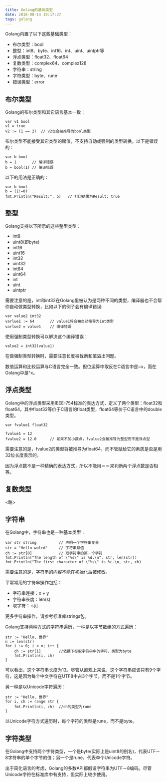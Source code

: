 ```yaml
---
title: Golang的基础类型
date: 2016-08-14 19:17:37
tags: golang
---
```

Golang内置了以下这些基础类型：
<!-- more -->

* 布尔类型：bool
* 整型：int8、byte、int16、int、uint、uintptr等
* 浮点类型：float32、float64
* 复数类型：complex64、complex128
* 字符串：string
* 字符类型：byte、rune
* 错误类型：error

## 布尔类型
Golang的布尔类型和其它语言基本一致：

```golang
var v1 bool
v1 = true
v2 := (1 == 2)  // v2也会被推导为bool类型
```

布尔类型不能接受其它类型的赋值，不支持自动或强制的类型转换。以下是错误的：

```golang
var b bool
b = 1       // 编译错误
b = bool(1) // 编译错误
```
以下的用法是正确的：

```golang
var b bool
b = (1!=0)
fmt.Println("Result:", b)   // 打印结果为Result: true
```

## 整型

Golang支持以下所示的这些整型类型：
* int8
* uint8(即byte)
* int16
* uint16
* int32
* uint32
* int64
* uint64
* int
* uint
* uintptr

需要注意的是，int和int32在Golang里被认为是两种不同的类型，编译器也不会帮你自动做类型转换，比如以下的例子会有编译错误:

```golang
var value2 int32
varlue1 := 64       // value1将会被自动推导为int类型
varlue2 = value1    // 编译错误
```

使用强制类型转换可以解决这个编译错误：

```golang
value2 = int32(value1)
```
在做强制类型转换时，需要注意长度被截断和值溢出问题。

数值运算和比较运算与C语言完全一致。但位运算中取反在C语言中是~x，而在Golang中是^x。

## 浮点类型

Golang中的浮点类型采用IEEE-754标准的表达方式，定义了两个类型：float32和float64。其中float32等价于C语言的float类型，float64等价于C语言中的double类型。

```golang
var fvalue1 float32

fvalue1 = 12
fvalue2 = 12.0      // 如果不加小数点，fvalue2会被推导为整型而不是浮点型
```
需要注意的是，fvalue2的类型将被推导为float64，而不管赋给它的素质是否是用32位长度表示的。

因为浮点数不是一种精确的表达方式，所以不能用＝＝来判断两个浮点数是否相等。

## 复数类型
<略>

## 字符串

在Golang中，字符串也是一种基本类型：

```golang
var str string          // 声明一个字符串变量
str = "Hello wolrd"     // 字符串赋值
ch := str[0]            // 取字符串的第一个字符
fmt.Println("The length of \"%s\" is %d.\n", str, len(str))
fmt.Println("The first character of \"%s\" is %c.\n, str, ch)
```

需要注意的是，字符串的内容不能在初始化后被修改。

平常常用的字符串操作包括：
* 字符串连接：x + y
* 字符串长度：len(s)
* 取字符：          s[i]

更多字符串操作，请参考标准库strings包。

Golang支持两种方式的字符串遍历，一种是以字节数组的方式遍历：

```golang
str := "Hello, 世界"
n := len(str)
for i := 0; i < n; i++ {
    ch := str[i]        //依据下标取字符串中的字符，类型为byte
    fmt.Println(i, ch)
}
```
可以看出，这个字符串长度为13。尽管从直观上来说，这个字符串应该只有9个字符，这是因为每个中文字符在UTF8中占3个字节，而不是1个字节。

另一种是以Unicode字符遍历：

```golang
str := "Hello, 世界"
for i, ch := range str {
    fmt.Println(i, ch)  //ch的类型为rune
}
```
以Unicode字符方式遍历时，每个字符的类型是rune，而不是byte。

## 字符类型

在Golang中支持两个字符类型，一个是byte(实际上是uint8的别名)，代表UTF－8字符串的单个字节的值；另一个是rune，代表单个Unicode字符。

出于简化语言的考虑，Golang的多数API都假设字符串为UTF－8编码。尽管Unicode字符在标准库中有支持，但实际上较少使用。
